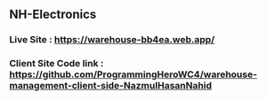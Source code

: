 ## NH-Electronics
### Live Site : https://warehouse-bb4ea.web.app/
### Client Site Code link : https://github.com/ProgrammingHeroWC4/warehouse-management-client-side-NazmulHasanNahid